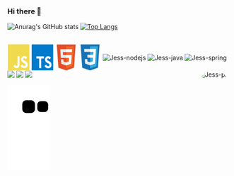 ### Hi there 👋

![Anurag's GitHub stats](https://github-readme-stats.vercel.app/api?username=JesscMendesr&count_private=true&show_icons=true&theme=tokyonight&bg_color=00000000&border_color=539bf5&layout=compact$height=200
)
[![Top Langs](https://github-readme-stats.vercel.app/api/top-langs/?username=JesscMendesr&layout=compact&theme=tokyonight&bg_color=00000000&border_color=539bf5&height=200)](https://github.com/JesscMendesr/github-readme-stats)

<div style="display: inline_block"><br>
  <img align="center" alt="Jess-Js" height="60" width="50" src="https://raw.githubusercontent.com/devicons/devicon/master/icons/javascript/javascript-plain.svg">
  <img align="center" alt="Jess-Ts" height="60" width="50" src="https://raw.githubusercontent.com/devicons/devicon/master/icons/typescript/typescript-plain.svg">
  <img align="center" alt="Jess-HTML" height="60" width="50" src="https://raw.githubusercontent.com/devicons/devicon/master/icons/html5/html5-original.svg">
  <img align="center" alt="Jess-CSS" height="60" width="50" src="https://raw.githubusercontent.com/devicons/devicon/master/icons/css3/css3-original.svg">
  <img align="center" alt="Jess-nodejs" height="60" width="50" src="https://cdn.jsdelivr.net/gh/devicons/devicon/icons/nodejs/nodejs-original-wordmark.svg">
  <img align="center" alt="Jess-java" height="60" width="50" src="https://cdn.jsdelivr.net/gh/devicons/devicon/icons/java/java-original.svg">
  <img align="center" alt="Jess-spring" height="60" width="50" src="https://cdn.jsdelivr.net/gh/devicons/devicon/icons/spring/spring-original-wordmark.svg">
  <img align="right" alt="Jess-pic" height="250" style="border-radius:50px;" src="https://www.imagemhost.com.br/images/2023/04/08/download20230406194624.png" alt="download20230406194624.png" border="0">
</div>

<div> 
  <a href="https://instagram.com/spacew0man" target="_blank"><img src="https://img.shields.io/badge/-Instagram-%23E4405F?style=for-the-badge&logo=instagram&logoColor=white" target="_blank"></a>
  <a href = "mailto:jessicamend17@gmail.com"><img src="https://img.shields.io/badge/Gmail-D14836?style=for-the-badge&logo=gmail&logoColor=white" target="_blank"></a>
  <a href="https://www.linkedin.com/in/jessicamendesraulino/" target="_blank"><img src="https://img.shields.io/badge/-LinkedIn-%230077B5?style=for-the-badge&logo=linkedin&logoColor=white" target="_blank"></a> 
  
</div>

![Snake animation](https://github.com/jesscmendesr/jesscmendesr/blob/output/github-contribution-grid-snake.svg)

